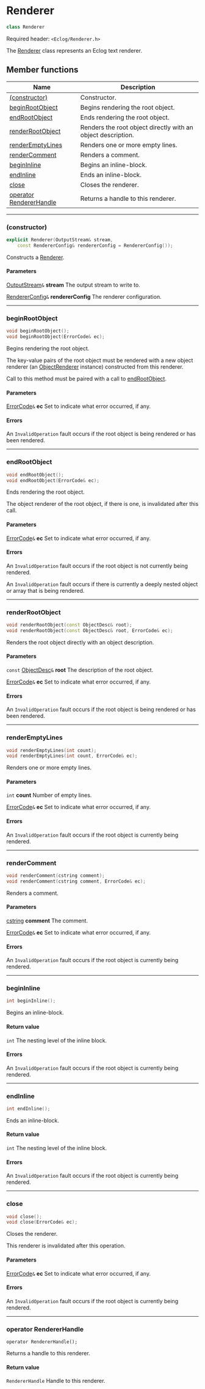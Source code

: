 # Renderer

```c++
class Renderer
```

Required header: `<Eclog/Renderer.h>`

The [Renderer](Renderer.md) class represents an Eclog text renderer.

## Member functions

| Name | Description |
| ---- | ---- |
| [(constructor)](#constructor) | Constructor. |
| [beginRootObject](#beginrootobject) | Begins rendering the root object. |
| [endRootObject](#endrootobject) | Ends rendering the root object. |
| [renderRootObject](#renderrootobject) | Renders the root object directly with an object description. |
| [renderEmptyLines](#renderemptylines) | Renders one or more empty lines. |
| [renderComment](#rendercomment) | Renders a comment. |
| [beginInline](#begininline) | Begins an inline-block. |
| [endInline](#endinline) | Ends an inline-block. |
| [close](#close) | Closes the renderer. |
| [operator RendererHandle](#operator-rendererhandle) | Returns a handle to this renderer. |

* * *

### (constructor)

```c++
explicit Renderer(OutputStream& stream,
    const RendererConfig& rendererConfig = RendererConfig());
```

Constructs a [Renderer](Renderer.md).

#### Parameters

[OutputStream](OutputStream.md)`&` **stream** The output stream to write to.

[RendererConfig](RendererConfig.md)`&` **rendererConfig** The renderer configuration.

* * *

### beginRootObject

```c++
void beginRootObject();
void beginRootObject(ErrorCode& ec);
```

Begins rendering the root object.

The key-value pairs of the root object must be rendered with a new object renderer (an [ObjectRenderer](ObjectRenderer.md) instance) constructed from this renderer.

Call to this method must be paired with a call to [endRootObject](#endrootobject).

#### Parameters

[ErrorCode](ErrorCode.md)`&` **ec** Set to indicate what error occurred, if any.

#### Errors

An `InvalidOperation` fault occurs if the root object is being rendered or has been rendered.

* * *

### endRootObject

```c++
void endRootObject();
void endRootObject(ErrorCode& ec);
```

Ends rendering the root object.

The object renderer of the root object, if there is one, is invalidated after this call.

#### Parameters

[ErrorCode](ErrorCode.md)`&` **ec** Set to indicate what error occurred, if any.

#### Errors

An `InvalidOperation` fault occurs if the root object is not currently being rendered.

An `InvalidOperation` fault occurs if there is currently a deeply nested object or array that is being rendered.

* * *

### renderRootObject

```c++
void renderRootObject(const ObjectDesc& root);
void renderRootObject(const ObjectDesc& root, ErrorCode& ec);
```

Renders the root object directly with an object description.

#### Parameters

`const` [ObjectDesc](ObjectDesc.md)`&` **root** The description of the root object.

[ErrorCode](ErrorCode.md)`&` **ec** Set to indicate what error occurred, if any.

#### Errors

An `InvalidOperation` fault occurs if the root object is being rendered or has been rendered.

* * *

### renderEmptyLines

```c++
void renderEmptyLines(int count);
void renderEmptyLines(int count, ErrorCode& ec);
```

Renders one or more empty lines.

#### Parameters

`int` **count** Number of empty lines.

[ErrorCode](ErrorCode.md)`&` **ec** Set to indicate what error occurred, if any.

#### Errors

An `InvalidOperation` fault occurs if the root object is currently being rendered.

* * *

### renderComment

```c++
void renderComment(cstring comment);
void renderComment(cstring comment, ErrorCode& ec);
```

Renders a comment.

#### Parameters

[cstring](cstring.md) **comment** The comment.

[ErrorCode](ErrorCode.md)`&` **ec** Set to indicate what error occurred, if any.

#### Errors

An `InvalidOperation` fault occurs if the root object is currently being rendered.

* * *

### beginInline

```c++
int beginInline();
```

Begins an inline-block.

#### Return value

`int` The nesting level of the inline block.

#### Errors

An `InvalidOperation` fault occurs if the root object is currently being rendered.

* * *

### endInline

```c++
int endInline();
```

Ends an inline-block.

#### Return value

`int` The nesting level of the inline block.

#### Errors

An `InvalidOperation` fault occurs if the root object is currently being rendered.

* * *

### close

```c++
void close();
void close(ErrorCode& ec);
```

Closes the renderer.

This renderer is invalidated after this operation.

#### Parameters

[ErrorCode](ErrorCode.md)`&` **ec** Set to indicate what error occurred, if any.

#### Errors

An `InvalidOperation` fault occurs if the root object is currently being rendered.

* * *

### operator RendererHandle

```
operator RendererHandle();
```

Returns a handle to this renderer.

#### Return value

`RendererHandle` Handle to this renderer.

